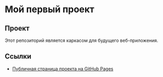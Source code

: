  # Мой первый проект 
## Проект 
Этот репозиторий является каркасом для будущего веб-приложения. 
## Ссылки 
- [Публичная страница проекта на GitHub Pages](https://lta1gh.github.io/projectr1/)
